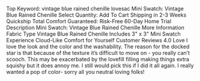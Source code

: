 Top Keyword: vintage blue rained chenille lovesac
Mini Swatch: Vintage Blue Rained Chenille
Select Quantity:
Add To Cart
Shipping in 2-3 Weeks
Quickship
Total Comfort Guaranteed:
Risk-Free 60-Day Home Trial
Description
Mini Swatch: Vintage Blue Rained Chenille
More Information
Fabric Type
Vintage Blue Rained Chenille
Includes
3" x 3" Mini Swatch
Experience Cloud-Like Comfort for Yourself
Customer Reviews
4.0
Love
I love the look and the color and the washability. The reason for the docked star is that because of the texture it’s difficult to move on - you really can’t scooch. This may be exacerbated by the lovefill filling making things extra squishy but it does annoy me. I still would pick this if I did it all again. I really wanted a pop of color- sorry all you neutral loving folks!
